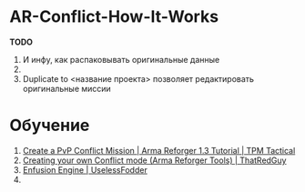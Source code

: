 # AR-Conflict-How-It-Works

**TODO**

1. И инфу, как распаковывать оригинальные данные
2. 
3. Duplicate to <название проекта> позволяет редактировать оригинальные миссии



# Обучение
1. [Create a PvP Conflict Mission | Arma Reforger 1.3 Tutorial | TPM Tactical](https://www.youtube.com/watch?v=Zji4Jlfg7lQ)
2. [Creating your own Conflict mode (Arma Reforger Tools) | ThatRedGuy](https://www.youtube.com/watch?v=eh3-5b1QjcE)
3. [Enfusion Engine | UselessFodder](https://www.youtube.com/playlist?list=PLVBzDpnhUbWCjVSEyK7oF8M0C8b2coWha)
4. 
